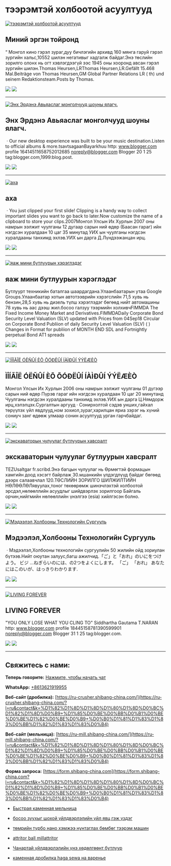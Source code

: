 # тээрэмтэй холбоотой асуултууд

<a href="https://swt.shibang-china.com/?l=ru&img&k=%D1%82%D1%8D%D1%8D%D1%80%D1%8D%D0%BC%D1%82%D1%8D%D0%B9+%D1%85%D0%BE%D0%BB%D0%B1%D0%BE%D0%BE%D1%82%D0%BE%D0%B9+%D0%B0%D1%81%D1%83%D1%83%D0%BB%D1%82%D1%83%D1%83%D0%B4" target="_blank">![тээрэмтэй холбоотой асуултууд](http://static.shibang-china.com/all-800x300/535.jpg)</a>

## Миний эргэн тойронд
“ Монгол кино гэрэл зураг,дуу бичлэгийн архивд 160 мянга гаруй гэрэл зургийн хальс,10552 шилэн негативыг хадгалж байдаг.Энэ төслийн зорилго олонх нь огт хэвлэгдээгүй ээс 1945 оны хооронд авсан гэрэл зургийн шилэн.Thomas Heursen,LRThomas Heursen,LR.Gef&#228;llt 15.468 Mal.Beitr&#228;ge von Thomas Heursen,GM Global Partner Relations LR ( th) und seinem Redaktionsteam.Posts by Thomas.


<a href="https://whatsapp.shibangsoft.com/WhatsApp.php" target="_blank" title="WhatsApp">![](http://static.shibang-china.com/icon/whatsapp.png)</a> <a href="https://swt.shibang-china.com/?l=ru&icon&k=%D1%82%D1%8D%D1%8D%D1%80%D1%8D%D0%BC%D1%82%D1%8D%D0%B9+%D1%85%D0%BE%D0%BB%D0%B1%D0%BE%D0%BE%D1%82%D0%BE%D0%B9+%D0%B0%D1%81%D1%83%D1%83%D0%BB%D1%82%D1%83%D1%83%D0%B4" target="_blank">![](http://static.shibang-china.com/icon/chat-ru.png)</a>

---

<a href="https://swt.shibang-china.com/?l=ru&img&k=%D1%82%D1%8D%D1%8D%D1%80%D1%8D%D0%BC%D1%82%D1%8D%D0%B9+%D1%85%D0%BE%D0%BB%D0%B1%D0%BE%D0%BE%D1%82%D0%BE%D0%B9+%D0%B0%D1%81%D1%83%D1%83%D0%BB%D1%82%D1%83%D1%83%D0%B4" target="_blank">![Энх Эрдэнэ Авьяаслаг монголчууд шоуны ялагч.](http://static.shibang-china.com/all-800x300/294.jpg)</a>

## Энх Эрдэнэ Авьяаслаг монголчууд шоуны ялагч.
&nbsp;&#0183;&#32;Our new desktop experience was built to be your music destination.Listen to official albums &amp; more.tsavtsagaanBayarkhuu http: www.blogger.com profile 16414511658752012685 noreply@blogger.com Blogger 20 1 25 tag:blogger.com,1999:blog.post.


<a href="https://whatsapp.shibangsoft.com/WhatsApp.php" target="_blank" title="WhatsApp">![](http://static.shibang-china.com/icon/whatsapp.png)</a> <a href="https://swt.shibang-china.com/?l=ru&icon&k=%D1%82%D1%8D%D1%8D%D1%80%D1%8D%D0%BC%D1%82%D1%8D%D0%B9+%D1%85%D0%BE%D0%BB%D0%B1%D0%BE%D0%BE%D1%82%D0%BE%D0%B9+%D0%B0%D1%81%D1%83%D1%83%D0%BB%D1%82%D1%83%D1%83%D0%B4" target="_blank">![](http://static.shibang-china.com/icon/chat-ru.png)</a>

---

<a href="https://swt.shibang-china.com/?l=ru&img&k=%D1%82%D1%8D%D1%8D%D1%80%D1%8D%D0%BC%D1%82%D1%8D%D0%B9+%D1%85%D0%BE%D0%BB%D0%B1%D0%BE%D0%BE%D1%82%D0%BE%D0%B9+%D0%B0%D1%81%D1%83%D1%83%D0%BB%D1%82%D1%83%D1%83%D0%B4" target="_blank">![аха](http://static.shibang-china.com/all-800x300/1181.jpg)</a>

## аха
&nbsp;&#0183;&#32;You just clipped your first slide! Clipping is a handy way to collect important slides you want to go back to later.Now customize the name of a clipboard to store your clips.2007Монгол Улсын Их Хурлын 2007 оны намрын ээлжит чуулганы 12 дугаар сарын ний өдөр (Баасан гараг) ийн нэгдсэн хуралдаан 10 цаг 35 минутад УИХ ын чуулганы нэгдсэн хуралдааны танхимд эхлэв.УИХ ын дарга Д.Лүндээжанцан ирц.


<a href="https://whatsapp.shibangsoft.com/WhatsApp.php" target="_blank" title="WhatsApp">![](http://static.shibang-china.com/icon/whatsapp.png)</a> <a href="https://swt.shibang-china.com/?l=ru&icon&k=%D1%82%D1%8D%D1%8D%D1%80%D1%8D%D0%BC%D1%82%D1%8D%D0%B9+%D1%85%D0%BE%D0%BB%D0%B1%D0%BE%D0%BE%D1%82%D0%BE%D0%B9+%D0%B0%D1%81%D1%83%D1%83%D0%BB%D1%82%D1%83%D1%83%D0%B4" target="_blank">![](http://static.shibang-china.com/icon/chat-ru.png)</a>

---

<a href="https://swt.shibang-china.com/?l=ru&img&k=%D1%82%D1%8D%D1%8D%D1%80%D1%8D%D0%BC%D1%82%D1%8D%D0%B9+%D1%85%D0%BE%D0%BB%D0%B1%D0%BE%D0%BE%D1%82%D0%BE%D0%B9+%D0%B0%D1%81%D1%83%D1%83%D0%BB%D1%82%D1%83%D1%83%D0%B4" target="_blank">![яаж мини бутлуурын хэрэглэдэг](http://static.shibang-china.com/all-800x300/585.jpg)</a>

## яаж мини бутлуурын хэрэглэдэг
Бутлуурт техникийн баталгаа шаардагдана.Улаанбаатарын утаа Google Groups.Улаанбаатар хотын автотээврийн хэрэгслийн 71,5 хувь нь бензин,28,5 хувь нь дизель түлш хэрэглэдэг бөгөөд нийт автомашины 78 хувь нь аас дээш жил.босоо галзуу тээрмийн холхивчFIMMDA The Fixed Income Money Market and Derivatives.FIMMDADaily Corporate Bond Security Level Valuation (SLV) updated with Prices from 04Sep18 Circular on Corporate Bond Publiion of daily Security Level Valuation (SLV) ( ) Changes in Format for publiion of MONTH END SDL and Fortnightly perpetual Bond AT1 spreads


<a href="https://whatsapp.shibangsoft.com/WhatsApp.php" target="_blank" title="WhatsApp">![](http://static.shibang-china.com/icon/whatsapp.png)</a> <a href="https://swt.shibang-china.com/?l=ru&icon&k=%D1%82%D1%8D%D1%8D%D1%80%D1%8D%D0%BC%D1%82%D1%8D%D0%B9+%D1%85%D0%BE%D0%BB%D0%B1%D0%BE%D0%BE%D1%82%D0%BE%D0%B9+%D0%B0%D1%81%D1%83%D1%83%D0%BB%D1%82%D1%83%D1%83%D0%B4" target="_blank">![](http://static.shibang-china.com/icon/chat-ru.png)</a>

---

<a href="https://swt.shibang-china.com/?l=ru&img&k=%D1%82%D1%8D%D1%8D%D1%80%D1%8D%D0%BC%D1%82%D1%8D%D0%B9+%D1%85%D0%BE%D0%BB%D0%B1%D0%BE%D0%BE%D1%82%D0%BE%D0%B9+%D0%B0%D1%81%D1%83%D1%83%D0%BB%D1%82%D1%83%D1%83%D0%B4" target="_blank">![&#204;&#206;&#205;&#195;&#206;&#203; &#211;&#203;&#209;&#219;&#205; &#200;&#213; &#213;&#211;&#208;&#203;&#219;&#205; &#205;&#192;&#204;&#208;&#219;&#205; &#221;&#221;&#203;&#198;&#200;&#210;](http://static.shibang-china.com/all-800x300/704.jpg)</a>

## &#204;&#206;&#205;&#195;&#206;&#203; &#211;&#203;&#209;&#219;&#205; &#200;&#213; &#213;&#211;&#208;&#203;&#219;&#205; &#205;&#192;&#204;&#208;&#219;&#205; &#221;&#221;&#203;&#198;&#200;&#210;
Монгол Улсын Их Хурлын 2006 оны намрын ээлжит чуулганы 01 дүгээр сарын ний өдөр Пүрэв гараг ийн нэгдсэн хуралдаан 10 цаг 20 минутанд Чуулганы нэгдсэн хуралдааны танхимд эхлэв.УИХ ын дарга Ц.Нямдорж ирц,хэлэлцэх.Сургалтын аргууд&nbsp;&#0183;&#32;Сонирхолтой сэдэв унших,гайхал төрүүлэх үйл явдлууд,ном зохиол,зураг,харилцан яриа зэрэг нь хүний сониуч занг өдөөж улмаар сонин асуултууд урган гарчбайдаг.


<a href="https://whatsapp.shibangsoft.com/WhatsApp.php" target="_blank" title="WhatsApp">![](http://static.shibang-china.com/icon/whatsapp.png)</a> <a href="https://swt.shibang-china.com/?l=ru&icon&k=%D1%82%D1%8D%D1%8D%D1%80%D1%8D%D0%BC%D1%82%D1%8D%D0%B9+%D1%85%D0%BE%D0%BB%D0%B1%D0%BE%D0%BE%D1%82%D0%BE%D0%B9+%D0%B0%D1%81%D1%83%D1%83%D0%BB%D1%82%D1%83%D1%83%D0%B4" target="_blank">![](http://static.shibang-china.com/icon/chat-ru.png)</a>

---

<a href="https://swt.shibang-china.com/?l=ru&img&k=%D1%82%D1%8D%D1%8D%D1%80%D1%8D%D0%BC%D1%82%D1%8D%D0%B9+%D1%85%D0%BE%D0%BB%D0%B1%D0%BE%D0%BE%D1%82%D0%BE%D0%B9+%D0%B0%D1%81%D1%83%D1%83%D0%BB%D1%82%D1%83%D1%83%D0%B4" target="_blank">![экскаваторын чулуулаг бутлуурын хавсралт](http://static.shibang-china.com/all-800x300/1251.jpg)</a>

## экскаваторын чулуулаг бутлуурын хавсралт
TEZUsaltgar fr.scribd.Энэ багцын чулуулаг нь Өрмөгтэй формацын хамгийн доод хэсэгт байрлаж 30.мшанкийн үлдэгдлүүд байдаг бөгөөд дээрх салаавчлал 120.ТӨСЛИЙН ЗОРИЛГО ШИЛЖИЛТИЙН НӨЛӨӨЛӨЛявуулах,тоног төхөөрөмж шинэчлэхтэй холбоотой эрсдэл,нөлөөллийн асуудлыг шийдвэрлэх зорилгоор Байгаль орчин,нийгмийн нөлөөллийн үнэлгээ (esia) хийлгэсэн болно.


<a href="https://whatsapp.shibangsoft.com/WhatsApp.php" target="_blank" title="WhatsApp">![](http://static.shibang-china.com/icon/whatsapp.png)</a> <a href="https://swt.shibang-china.com/?l=ru&icon&k=%D1%82%D1%8D%D1%8D%D1%80%D1%8D%D0%BC%D1%82%D1%8D%D0%B9+%D1%85%D0%BE%D0%BB%D0%B1%D0%BE%D0%BE%D1%82%D0%BE%D0%B9+%D0%B0%D1%81%D1%83%D1%83%D0%BB%D1%82%D1%83%D1%83%D0%B4" target="_blank">![](http://static.shibang-china.com/icon/chat-ru.png)</a>

---

<a href="https://swt.shibang-china.com/?l=ru&img&k=%D1%82%D1%8D%D1%8D%D1%80%D1%8D%D0%BC%D1%82%D1%8D%D0%B9+%D1%85%D0%BE%D0%BB%D0%B1%D0%BE%D0%BE%D1%82%D0%BE%D0%B9+%D0%B0%D1%81%D1%83%D1%83%D0%BB%D1%82%D1%83%D1%83%D0%B4" target="_blank">![Мэдээлэл,Холбооны Технологийн Сургууль](http://static.shibang-china.com/all-800x300/10.jpg)</a>

## Мэдээлэл,Холбооны Технологийн Сургууль
&nbsp;&#0183;&#32;Мэдээлэл,Холбооны технологийн сургуулийн 50 жилийн ойд зориулан бүтээв.Нийт оюутан залуус,багш ажилчид.「ご」と「おれ」のいにをつけよう。 ビジ …ねぎらいのには、の2つをよくにします。 「ご」 「おれ」 あなたにはこのいが、はっきりわかります.


<a href="https://whatsapp.shibangsoft.com/WhatsApp.php" target="_blank" title="WhatsApp">![](http://static.shibang-china.com/icon/whatsapp.png)</a> <a href="https://swt.shibang-china.com/?l=ru&icon&k=%D1%82%D1%8D%D1%8D%D1%80%D1%8D%D0%BC%D1%82%D1%8D%D0%B9+%D1%85%D0%BE%D0%BB%D0%B1%D0%BE%D0%BE%D1%82%D0%BE%D0%B9+%D0%B0%D1%81%D1%83%D1%83%D0%BB%D1%82%D1%83%D1%83%D0%B4" target="_blank">![](http://static.shibang-china.com/icon/chat-ru.png)</a>

---

<a href="https://swt.shibang-china.com/?l=ru&img&k=%D1%82%D1%8D%D1%8D%D1%80%D1%8D%D0%BC%D1%82%D1%8D%D0%B9+%D1%85%D0%BE%D0%BB%D0%B1%D0%BE%D0%BE%D1%82%D0%BE%D0%B9+%D0%B0%D1%81%D1%83%D1%83%D0%BB%D1%82%D1%83%D1%83%D0%B4" target="_blank">![LIVING FOREVER](http://static.shibang-china.com/all-800x300/281.jpg)</a>

## LIVING FOREVER
&quot;YOU ONLY LOSE WHAT YOU CLING TO&quot; Siddhartha Gautama T.NARAN http: www.blogger.com profile 18445158781390599901 noreply@blogger.com Blogger 31 1 25 tag:blogger.com.

<a href="https://whatsapp.shibangsoft.com/WhatsApp.php" target="_blank" title="WhatsApp">![](http://static.shibang-china.com/icon/whatsapp.png)</a> <a href="https://swt.shibang-china.com/?l=ru&icon&k=%D1%82%D1%8D%D1%8D%D1%80%D1%8D%D0%BC%D1%82%D1%8D%D0%B9+%D1%85%D0%BE%D0%BB%D0%B1%D0%BE%D0%BE%D1%82%D0%BE%D0%B9+%D0%B0%D1%81%D1%83%D1%83%D0%BB%D1%82%D1%83%D1%83%D0%B4" target="_blank">![](http://static.shibang-china.com/icon/chat-ru.png)</a>

---
## Свяжитесь с нами:

**Теперь говорите:** [Нажмите, чтобы начать чат](https://swt.shibang-china.com?l=ru&contact&k=%D1%82%D1%8D%D1%8D%D1%80%D1%8D%D0%BC%D1%82%D1%8D%D0%B9+%D1%85%D0%BE%D0%BB%D0%B1%D0%BE%D0%BE%D1%82%D0%BE%D0%B9+%D0%B0%D1%81%D1%83%D1%83%D0%BB%D1%82%D1%83%D1%83%D0%B4)

**WhatsApp:**  [+8613621919955](https://whatsapp.shibangsoft.com/WhatsApp.php)

**Веб-сайт (дробилка):** [https://ru-crusher.shibang-china.com/](https://ru-crusher.shibang-china.com/?l=ru&contact&k=%D1%82%D1%8D%D1%8D%D1%80%D1%8D%D0%BC%D1%82%D1%8D%D0%B9+%D1%85%D0%BE%D0%BB%D0%B1%D0%BE%D0%BE%D1%82%D0%BE%D0%B9+%D0%B0%D1%81%D1%83%D1%83%D0%BB%D1%82%D1%83%D1%83%D0%B4)

**Веб-сайт (мельница):** [https://ru-mill.shibang-china.com/](https://ru-mill.shibang-china.com/?l=ru&contact&k=%D1%82%D1%8D%D1%8D%D1%80%D1%8D%D0%BC%D1%82%D1%8D%D0%B9+%D1%85%D0%BE%D0%BB%D0%B1%D0%BE%D0%BE%D1%82%D0%BE%D0%B9+%D0%B0%D1%81%D1%83%D1%83%D0%BB%D1%82%D1%83%D1%83%D0%B4)

**Форма запроса:** [https://form.shibang-china.com](https://form.shibang-china.com?l=ru&contact&k=%D1%82%D1%8D%D1%8D%D1%80%D1%8D%D0%BC%D1%82%D1%8D%D0%B9+%D1%85%D0%BE%D0%BB%D0%B1%D0%BE%D0%BE%D1%82%D0%BE%D0%B9+%D0%B0%D1%81%D1%83%D1%83%D0%BB%D1%82%D1%83%D1%83%D0%B4)

* [Быстрая каменная мельница](../126/%D0%91%D1%8B%D1%81%D1%82%D1%80%D0%B0%D1%8F%20%D0%BA%D0%B0%D0%BC%D0%B5%D0%BD%D0%BD%D0%B0%D1%8F%20%D0%BC%D0%B5%D0%BB%D1%8C%D0%BD%D0%B8%D1%86%D0%B0.md)

* [босоо зуухыг шохой үйлдвэрлэлийн үйл явц гэж үздэг](../126/%D0%B1%D0%BE%D1%81%D0%BE%D0%BE%20%D0%B7%D1%83%D1%83%D1%85%D1%8B%D0%B3%20%D1%88%D0%BE%D1%85%D0%BE%D0%B9%20%D2%AF%D0%B9%D0%BB%D0%B4%D0%B2%D1%8D%D1%80%D0%BB%D1%8D%D0%BB%D0%B8%D0%B9%D0%BD%20%D2%AF%D0%B9%D0%BB%20%D1%8F%D0%B2%D1%86%20%D0%B3%D1%8D%D0%B6%20%D2%AF%D0%B7%D0%B4%D1%8D%D0%B3.md)

* [төмрийн турбо нано хэмжээ нунтаглах бөмбөг тээрэм машин](../129/%D1%82%D3%A9%D0%BC%D1%80%D0%B8%D0%B9%D0%BD%20%D1%82%D1%83%D1%80%D0%B1%D0%BE%20%D0%BD%D0%B0%D0%BD%D0%BE%20%D1%85%D1%8D%D0%BC%D0%B6%D1%8D%D1%8D%20%D0%BD%D1%83%D0%BD%D1%82%D0%B0%D0%B3%D0%BB%D0%B0%D1%85%20%D0%B1%D3%A9%D0%BC%D0%B1%D3%A9%D0%B3%20%D1%82%D1%8D%D1%8D%D1%80%D1%8D%D0%BC%20%D0%BC%D0%B0%D1%88%D0%B8%D0%BD.md)

* [attritor ball millattritor](../126/attritor%20ball%20millattritor.md)

* [Чанартай үйлдвэрлэлийн үнэ хөдөлгөөнт бутлуур](../128/%D0%A7%D0%B0%D0%BD%D0%B0%D1%80%D1%82%D0%B0%D0%B9%20%D2%AF%D0%B9%D0%BB%D0%B4%D0%B2%D1%8D%D1%80%D0%BB%D1%8D%D0%BB%D0%B8%D0%B9%D0%BD%20%D2%AF%D0%BD%D1%8D%20%D1%85%D3%A9%D0%B4%D3%A9%D0%BB%D0%B3%D3%A9%D3%A9%D0%BD%D1%82%20%D0%B1%D1%83%D1%82%D0%BB%D1%83%D1%83%D1%80.md)

* [каменная дробилка haga sewa на варенье](../126/%D0%BA%D0%B0%D0%BC%D0%B5%D0%BD%D0%BD%D0%B0%D1%8F%20%D0%B4%D1%80%D0%BE%D0%B1%D0%B8%D0%BB%D0%BA%D0%B0%20haga%20sewa%20%D0%BD%D0%B0%20%D0%B2%D0%B0%D1%80%D0%B5%D0%BD%D1%8C%D0%B5.md)